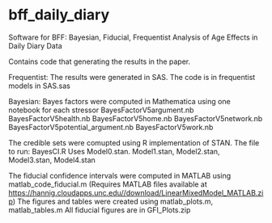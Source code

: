 # bff_daily_diary
Software for BFF: Bayesian, Fiducial, Frequentist Analysis of Age Effects in Daily Diary Data

Contains code that generating the results in the paper.

Frequentist: 
The results were generated in SAS. The code is in 
   frequentist models in SAS.sas

Bayesian: 
Bayes factors were computed in Mathematica using one notebook for each stressor
    BayesFactorV5argument.nb
    BayesFactorV5health.nb
    BayesFactorV5home.nb
    BayesFactorV5network.nb
    BayesFactorV5potential_argument.nb
    BayesFactorV5work.nb
    
The credible sets were comupted using R implementation of STAN. 
The file to run:
    BayesCI.R
Uses
    Model0.stan. Model1.stan, Model2.stan, Model3.stan, Model4.stan
    
The fiducial confidence intervals were computed in MATLAB using 
     matlab_code_fiducial.m
     (Requires MATLAB files available at https://hannig.cloudapps.unc.edu//download/LinearMixedModel_MATLAB.zip)
The figures and tables were created using
     matlab_plots.m, matlab_tables.m
All fiducial figures are in 
   GFI_Plots.zip

   
    

